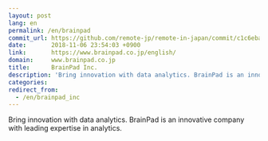 ```yaml
---
layout: post
lang: en
permalink: /en/brainpad
commit_url: https://github.com/remote-jp/remote-in-japan/commit/c1c6eba6c2a778d58df6d4878329b0d5f88e7281
date:       2018-11-06 23:54:03 +0900
link:       https://www.brainpad.co.jp/english/
domain:     www.brainpad.co.jp
title:      BrainPad Inc.
description: 'Bring innovation with data analytics. BrainPad is an innovative company with leading expertise in analytics.'
categories: 
redirect_from:
  - /en/brainpad_inc
---
```


<p>Bring innovation with data analytics. BrainPad is an innovative company with leading expertise in analytics.</p>
